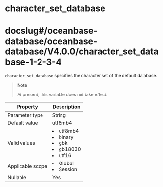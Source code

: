 character_set_database
===========================================
# docslug#/oceanbase-database/oceanbase-database/V4.0.0/character_set_database-1-2-3-4
`character_set_database` specifies the character set of the default database.

> **Note**
>
> At present, this variable does not take effect.

| **Property**     | **Description** |
|------------------|---------------------------------------------------------------------------------------------------------------------------------------------------------------------------------------------------------------------------------------------|
| Parameter type   | String |
| Default value    | utf8mb4 |
| Valid values     | <li> utf8mb4   <li> binary   <li> gbk   <li> gb18030   <li> utf16 |
| Applicable scope | <li> Global   <li> Session |
| Nullable         | Yes |



